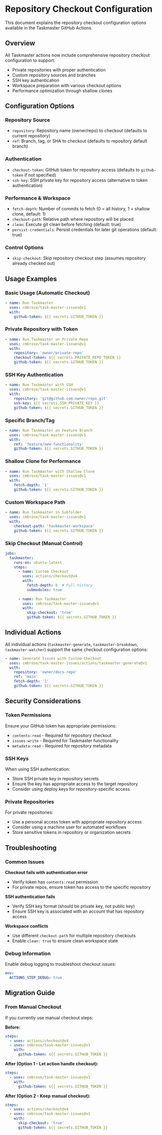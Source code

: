 # Repository Checkout Configuration

This document explains the repository checkout configuration options available in the Taskmaster GitHub Actions.

## Overview

All Taskmaster actions now include comprehensive repository checkout configuration to support:
- Private repositories with proper authentication
- Custom repository sources and branches
- SSH key authentication
- Workspace preparation with various checkout options
- Performance optimization through shallow clones

## Configuration Options

### Repository Source
- `repository`: Repository name (owner/repo) to checkout (defaults to current repository)
- `ref`: Branch, tag, or SHA to checkout (defaults to repository default branch)

### Authentication
- `checkout-token`: GitHub token for repository access (defaults to `github-token` if not specified)
- `ssh-key`: SSH private key for repository access (alternative to token authentication)

### Performance & Workspace
- `fetch-depth`: Number of commits to fetch (0 = all history, 1 = shallow clone, default: 1)
- `checkout-path`: Relative path where repository will be placed
- `clean`: Execute git clean before fetching (default: true)
- `persist-credentials`: Persist credentials for later git operations (default: true)

### Control Options
- `skip-checkout`: Skip repository checkout step (assumes repository already checked out)

## Usage Examples

### Basic Usage (Automatic Checkout)
```yaml
- name: Run Taskmaster
  uses: cmbrose/task-master-issues@v1
  with:
    github-token: ${{ secrets.GITHUB_TOKEN }}
```

### Private Repository with Token
```yaml
- name: Run Taskmaster on Private Repo
  uses: cmbrose/task-master-issues@v1
  with:
    repository: 'owner/private-repo'
    checkout-token: ${{ secrets.PRIVATE_REPO_TOKEN }}
    github-token: ${{ secrets.GITHUB_TOKEN }}
```

### SSH Key Authentication
```yaml
- name: Run Taskmaster with SSH
  uses: cmbrose/task-master-issues@v1
  with:
    repository: 'git@github.com:owner/repo.git'
    ssh-key: ${{ secrets.SSH_PRIVATE_KEY }}
    github-token: ${{ secrets.GITHUB_TOKEN }}
```

### Specific Branch/Tag
```yaml
- name: Run Taskmaster on Feature Branch
  uses: cmbrose/task-master-issues@v1
  with:
    ref: 'feature/new-functionality'
    github-token: ${{ secrets.GITHUB_TOKEN }}
```

### Shallow Clone for Performance
```yaml
- name: Run Taskmaster with Shallow Clone
  uses: cmbrose/task-master-issues@v1
  with:
    fetch-depth: '1'
    github-token: ${{ secrets.GITHUB_TOKEN }}
```

### Custom Workspace Path
```yaml
- name: Run Taskmaster in Subfolder
  uses: cmbrose/task-master-issues@v1
  with:
    checkout-path: 'taskmaster-workspace'
    github-token: ${{ secrets.GITHUB_TOKEN }}
```

### Skip Checkout (Manual Control)
```yaml
jobs:
  taskmaster:
    runs-on: ubuntu-latest
    steps:
      - name: Custom Checkout
        uses: actions/checkout@v4
        with:
          fetch-depth: 0  # Full history
          submodules: true
          
      - name: Run Taskmaster
        uses: cmbrose/task-master-issues@v1
        with:
          skip-checkout: 'true'
          github-token: ${{ secrets.GITHUB_TOKEN }}
```

## Individual Actions

All individual actions (`taskmaster-generate`, `taskmaster-breakdown`, `taskmaster-watcher`) support the same checkout configuration options:

```yaml
- name: Generate Issues with Custom Checkout
  uses: cmbrose/task-master-issues/actions/taskmaster-generate@v1
  with:
    repository: 'owner/docs-repo'
    ref: 'main'
    fetch-depth: '1'
    github-token: ${{ secrets.GITHUB_TOKEN }}
```

## Security Considerations

### Token Permissions
Ensure your GitHub token has appropriate permissions:
- `contents:read` - Required for repository checkout
- `issues:write` - Required for Taskmaster functionality
- `metadata:read` - Required for repository metadata

### SSH Keys
When using SSH authentication:
- Store SSH private key in repository secrets
- Ensure the key has appropriate access to the target repository
- Consider using deploy keys for repository-specific access

### Private Repositories
For private repositories:
- Use a personal access token with appropriate repository access
- Consider using a machine user for automated workflows
- Store sensitive tokens in repository or organization secrets

## Troubleshooting

### Common Issues

**Checkout fails with authentication error**
- Verify token has `contents:read` permission
- For private repos, ensure token has access to the specific repository

**SSH authentication fails**
- Verify SSH key format (should be private key, not public key)
- Ensure SSH key is associated with an account that has repository access

**Workspace conflicts**
- Use different `checkout-path` for multiple repository checkouts
- Enable `clean: true` to ensure clean workspace state

### Debug Information
Enable debug logging to troubleshoot checkout issues:
```yaml
env:
  ACTIONS_STEP_DEBUG: true
```

## Migration Guide

### From Manual Checkout
If you currently use manual checkout steps:

**Before:**
```yaml
steps:
  - uses: actions/checkout@v4
  - uses: cmbrose/task-master-issues@v1
    with:
      github-token: ${{ secrets.GITHUB_TOKEN }}
```

**After (Option 1 - Let action handle checkout):**
```yaml
steps:
  - uses: cmbrose/task-master-issues@v1
    with:
      github-token: ${{ secrets.GITHUB_TOKEN }}
```

**After (Option 2 - Keep manual checkout):**
```yaml
steps:
  - uses: actions/checkout@v4
  - uses: cmbrose/task-master-issues@v1
    with:
      skip-checkout: 'true'
      github-token: ${{ secrets.GITHUB_TOKEN }}
```
